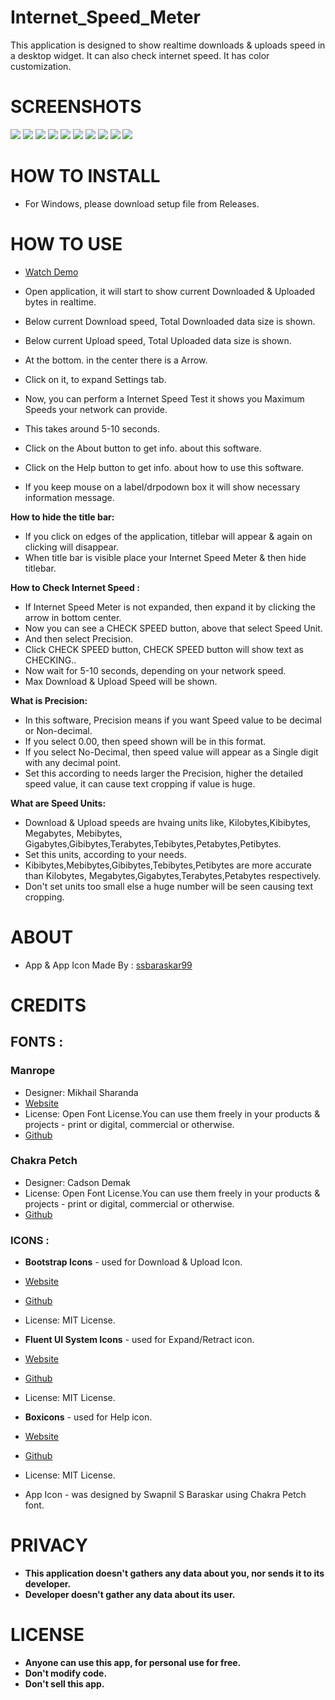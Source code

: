 # Internet_Speed_Meter
This application is designed to show realtime downloads &amp; uploads speed in a desktop widget. It can also check internet speed. It has color customization.

# SCREENSHOTS
![](https://github.com/ssbaraskar99/Internet_Speed_Meter/blob/main/Screenshots/1.PNG?raw=true)
![](https://github.com/ssbaraskar99/Internet_Speed_Meter/blob/main/Screenshots/2.PNG?raw=true)
![](https://github.com/ssbaraskar99/Internet_Speed_Meter/blob/main/Screenshots/3.PNG?raw=true)
![](https://github.com/ssbaraskar99/Internet_Speed_Meter/blob/main/Screenshots/4.PNG?raw=true)
![](https://github.com/ssbaraskar99/Internet_Speed_Meter/blob/main/Screenshots/5.PNG?raw=true)
![](https://github.com/ssbaraskar99/Internet_Speed_Meter/blob/main/Screenshots/6.PNG?raw=true)
![](https://github.com/ssbaraskar99/Internet_Speed_Meter/blob/main/Screenshots/7.PNG?raw=true)
![](https://github.com/ssbaraskar99/Internet_Speed_Meter/blob/main/Screenshots/8.PNG?raw=true)
![](https://github.com/ssbaraskar99/Internet_Speed_Meter/blob/main/Screenshots/9.PNG?raw=true)
![](https://github.com/ssbaraskar99/Internet_Speed_Meter/blob/main/Screenshots/10.PNG?raw=true)

# HOW TO INSTALL
- For Windows, please download setup file from Releases.

# HOW TO USE
- [Watch Demo](https://drive.google.com/file/d/1o4a8sG-R1QvY8wQpAvsLXCIftVFfUKhj/view?usp=sharing)

- Open application, it will start to show current Downloaded & Uploaded bytes in realtime.
- Below current Download speed, Total Downloaded data size is shown.
- Below current Upload speed, Total Uploaded data size is shown.
- At the bottom. in the center there is a Arrow.
- Click on it, to expand Settings tab.
- Now, you can perform a Internet Speed Test it shows you Maximum Speeds your network can provide.
- This takes around 5-10 seconds.
- Click on the About button to get info. about this software.
- Click on the Help button to get info. about how to use this software.
- If you keep mouse on a label/drpodown box it will show necessary information message.

**How to hide the title bar:**
- If you click on edges of the application, titlebar will appear & again on clicking will disappear.
- When title bar is visible place your Internet Speed Meter & then hide titlebar.

**How to Check Internet Speed :**
- If Internet Speed Meter is not expanded, then expand it by clicking the arrow in bottom center.
- Now you can see a CHECK SPEED button, above that select Speed Unit.
- And then select Precision.
- Click CHECK SPEED button, CHECK SPEED button will show text as CHECKING..
- Now wait for 5-10 seconds, depending on your network speed.
- Max Download & Upload Speed will be shown.

**What is Precision:**
- In this software, Precision means if you want Speed value to be decimal or Non-decimal.
- If you select 0.00, then speed shown will be in this format.
- If you select No-Decimal, then speed value will appear as a Single digit with any decimal point.
- Set this according to needs larger the Precision, higher the detailed speed value, it can cause text cropping if value is huge.

**What are Speed Units:**
- Download & Upload speeds are hvaing units like, Kilobytes,Kibibytes, Megabytes, Mebibytes,
    Gigabytes,Gibibytes,Terabytes,Tebibytes,Petabytes,Petibytes.
- Set this units, according to your needs.
- Kibibytes,Mebibytes,Gibibytes,Tebibytes,Petibytes are more accurate than Kilobytes,
    Megabytes,Gigabytes,Terabytes,Petabytes respectively.
- Don't set units too small else a huge number will be seen causing text cropping.

# **ABOUT**
- App & App Icon Made By : [ssbaraskar99](https://github.com/ssbaraskar99/)

# **CREDITS**
## **FONTS :**
### **Manrope**

- Designer: Mikhail Sharanda
- [Website](https://manropefont.com/)
- License: Open Font License.You can use them freely in your products & projects - print or digital, commercial or otherwise.
- [Github](https://github.com/sharanda/manrope)

### **Chakra Petch**

- Designer: Cadson Demak
- License: Open Font License.You can use them freely in your products & projects - print or digital, commercial or otherwise.
- [Github](https://github.com/cadsondemak/Chakra-Petch)


### **ICONS :**

- **Bootstrap Icons** - used for Download & Upload Icon.
- [Website](https://icons.getbootstrap.com/)
- [Github](https://github.com/twbs/icons)
- License: MIT License.

- **Fluent UI System Icons** - used for Expand/Retract icon.
- [Website](https://icon-sets.iconify.design/fluent/)
- [Github](https://github.com/microsoft/fluentui-system-icons)
- License: MIT License.

-  **Boxicons** - used for Help icon.
- [Website](https://boxicons.com/)
- [Github](https://github.com/atisawd/boxicons)
- License: MIT License.

- App Icon - was designed by Swapnil S Baraskar using Chakra Petch font.

# **PRIVACY**
- **This application doesn't gathers any data about you, nor sends it to its developer.**
- **Developer doesn't gather any data about its user.**

# **LICENSE**
- **Anyone can use this app, for personal use for free.**
- **Don't modify code.**
- **Don't sell this app.**
